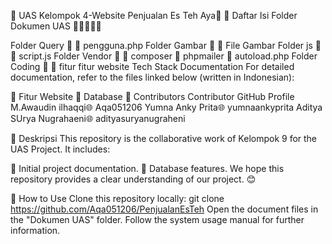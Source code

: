 🌟 UAS Kelompok 4-Website Penjualan Es Teh Aya🌟
📂 Daftar Isi Folder
Dokumen UAS 📄📘📙📗📕

Folder Query 📁
🔧 pengguna.php
Folder Gambar 📁
🔧 File Gambar
Folder js 📁
🔧 script.js
Folder Vendor 📁
🔧 composer
🔧 phpmailer
🔧 autoload.php
Folder Coding 📁
🔧 fitur fitur website
Tech Stack
Documentation
For detailed documentation, refer to the files linked below (written in Indonesian):

📘 Fitur Website
📘 Database
🤝 Contributors
Contributor	GitHub Profile
M.Awaudin ilhaqqi🌐 Aqa051206 
Yumna Anky Prita🌐 yumnaankyprita
Aditya SUrya Nugrahaeni🌐 adityasuryanugraheni

📝 Deskripsi
This repository is the collaborative work of Kelompok 9 for the UAS Project. It includes:

📌 Initial project documentation.
📌 Database features.
We hope this repository provides a clear understanding of our project. 😊

🚀 How to Use
Clone this repository locally:
git clone https://github.com/Aqa051206/PenjualanEsTeh
Open the document files in the "Dokumen UAS" folder.
Follow the system usage manual for further information.
